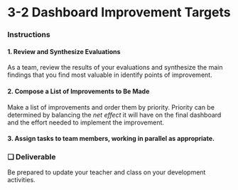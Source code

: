 # 3-2 Dashboard Improvement Targets

### Instructions

#### 1. Review and Synthesize Evaluations

As a team, review the results of your evaluations and synthesize the main findings that you find most valuable in identify points of improvement.

#### 2. Compose a List of Improvements to Be Made

Make a list of improvements and order them by priority. Priority can be determined by balancing the _net effect_ it will have on the final dashboard and the effort needed to implement the improvement. 

#### 3. Assign tasks to team members, working in parallel as appropriate.

### **❏ Deliverable**

Be prepared to update your teacher and class on your development activities.

